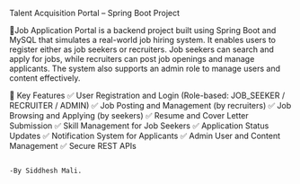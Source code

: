Talent Acquisition Portal – Spring Boot Project

📌Job Application Portal is a backend project built using Spring Boot and MySQL that simulates a real-world job hiring system. It enables users to register either as job seekers or recruiters. Job seekers can search and apply for jobs, while recruiters can post job openings and manage applicants. The system also supports an admin role to manage users and content effectively.

🎯 Key Features
✅ User Registration and Login (Role-based: JOB_SEEKER / RECRUITER / ADMIN)
✅ Job Posting and Management (by recruiters)
✅ Job Browsing and Applying (by seekers)
✅ Resume and Cover Letter Submission
✅ Skill Management for Job Seekers
✅ Application Status Updates
✅ Notification System for Applicants
✅ Admin User and Content Management
✅ Secure REST APIs 

                                                                                -By Siddhesh Mali.
